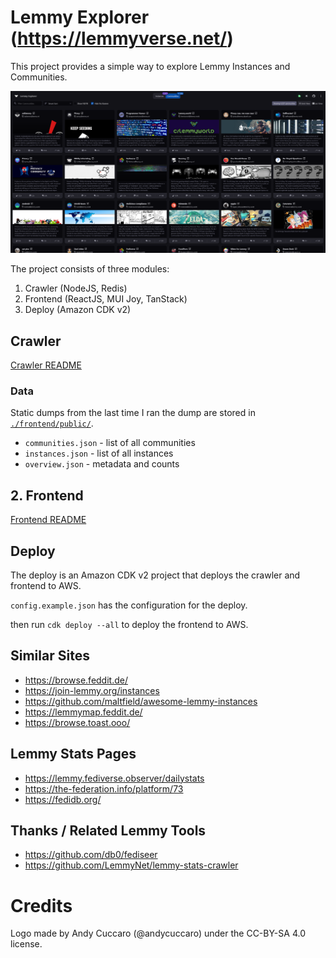 # Lemmy Explorer (https://lemmyverse.net/)

This project provides a simple way to explore Lemmy Instances and Communities.

![List of Communities](./docs/images/communities.png)

The project consists of three modules:
1. Crawler (NodeJS, Redis)
2. Frontend (ReactJS, MUI Joy, TanStack)
3. Deploy (Amazon CDK v2)


## Crawler

[Crawler README](./crawler/README.md)

### Data

Static dumps from the last time I ran the dump are stored in [`./frontend/public/`](./frontend/public/).

- `communities.json` - list of all communities
- `instances.json` - list of all instances
- `overview.json` - metadata and counts


## 2. Frontend

[Frontend README](./frontend/README.md)



## Deploy

The deploy is an Amazon CDK v2 project that deploys the crawler and frontend to AWS.

`config.example.json` has the configuration for the deploy.

then run `cdk deploy --all` to deploy the frontend to AWS.




## Similar Sites

- https://browse.feddit.de/
- https://join-lemmy.org/instances
- https://github.com/maltfield/awesome-lemmy-instances
- https://lemmymap.feddit.de/
- https://browse.toast.ooo/

## Lemmy Stats Pages
- https://lemmy.fediverse.observer/dailystats
- https://the-federation.info/platform/73
- https://fedidb.org/

## Thanks / Related Lemmy Tools

- https://github.com/db0/fediseer
- https://github.com/LemmyNet/lemmy-stats-crawler

# Credits

Logo made by Andy Cuccaro (@andycuccaro) under the CC-BY-SA 4.0 license.

